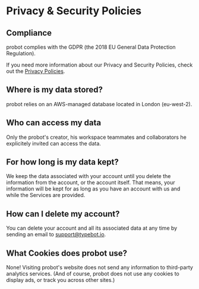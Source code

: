 # Privacy & Security Policies

## Compliance

probot complies with the GDPR (the 2018 EU General Data Protection Regulation).

If you need more information about our Privacy and Security Policies, check out the [Privacy Policies](https://www.probot.io/privacy-policies).

## Where is my data stored?

probot relies on an AWS-managed database located in London (eu-west-2).

## Who can access my data

Only the probot's creator, his workspace teammates and collaborators he explicitely invited can access the data.

## For how long is my data kept?

We keep the data associated with your account until you delete the information from the account, or the account itself. That means, your information will be kept for as long as you have an account with us and while the Services are provided.

## How can I delete my account?

You can delete your account and all its associated data at any time by sending an email to [support@typebot.io](mailto:support@typebot.io).

## What Cookies does probot use?

None! Visiting probot's website does not send any information to third-party analytics services. (And of course, probot does not use any cookies to display ads, or track you across other sites.)
